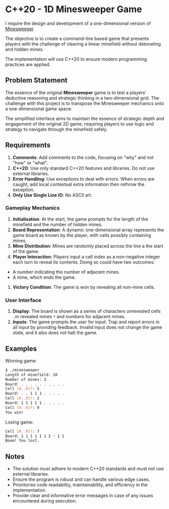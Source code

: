 # C++20 - 1D Minesweeper Game

I require the design and development of a one-dimensional version of [Minesweeper](https://en.wikipedia.org/wiki/Minesweeper_(video_game)). 

The objective is to create a command-line based game that presents players with the challenge of clearing a linear minefield without detonating and hidden mines.

The implementation will use C++20 to ensure modern programming practices are applied.

## Problem Statement

The essence of the original **Minesweeper** game is to test a players' deductive reasoning and strategic thinking in a two-dimensional grid. The challenge with this project is to transpose the Minesweeper mechanics onto a one-dimensional game space.

The simplified interface aims to maintain the essence of strategic depth and engagement of the original 2D game, requiring players to use logic and strategy to navigate through the minefield safely.

## Requirements

1. **Comments**: Add comments to the code, focusing on "why" and not "how" or "what".
1. **C++20**: Use only standard C++20 features and libraries. Do not use external libraries.
1. **Error Handling**: Use exceptions to deal with errors. When errors are caught, add local contextual extra information then rethrow the exception.
1. **Only Use Single Line IO**: No ASCII art.

### Gameplay Mechanics

1. **Initialisation**: At the start, the game prompts for the length of the minefield and the number of hidden mines.
1. **Board Representation**: A dynamic one-dimensional array represents the game board as known by the player, with cells possibly containing mines.
1. **Mine Distribution**: Mines are randomly placed across the line a the start of the game.
1. **Player Interaction**: Players input a cell index as a non-negative integer each turn to reveal its contents. Doing so could have two outcomes:
 * A number indicating the number of adjacent mines.
 * A mine, which ends the game.
1. **Victory Condition**: The game is won by revealing all non-mine cells.

### User Interface

1. **Display**: The board is shown as a series of characters unrevealed cells `.`m revealed mines `*` and numbers for adjacent mines.
1. **Inputs**: The game prompts the user for input. Trap and report errors in all input by providing feedback. Invalid input does not change the game state, and it also does not halt the game.

## Examples

Winning game:

```bash
$ ./minesweeper
Length of minefield: 10
Number of mines: 3
Board: . . . . . . . . . .
Cell [0..9]?: 5
Board: . . 1 1 1 . . . . . 
Cell [0..9]?: 2
Board: 1 1 1 1 1 . . . . .
Cell [0..9]?: 9
You win!
```

Losing game:

```bash
Cell [0..9]?: 7
Board: 1 1 1 1 1 1 2 * 1 1
Boom! You lost.
```

## Notes

* The solution must adhere to modern C++20 standards and must not use external libraries.
* Ensure the program is robust and can handle various edge cases.
* Prioritorise code readability, maintainability, and efficiency in the implementation.
* Provide clear and informative error messages in case of any issues encountered during execution.
